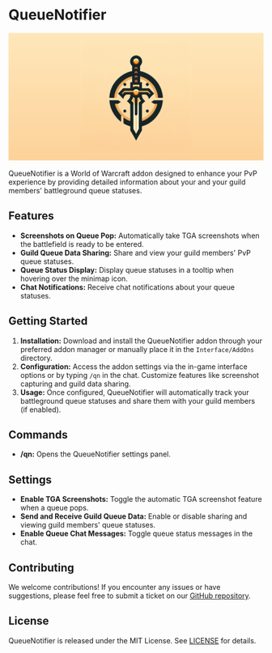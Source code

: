 # QueueNotifier

<p align="center">
  <img src="banner.png" alt="QueueNotifier Banner">
</p>

QueueNotifier is a World of Warcraft addon designed to enhance your PvP experience by providing detailed information about your and your guild members' battleground queue statuses.

## Features

- **Screenshots on Queue Pop:** Automatically take TGA screenshots when the battlefield is ready to be entered.
- **Guild Queue Data Sharing:** Share and view your guild members' PvP queue statuses.
- **Queue Status Display:** Display queue statuses in a tooltip when hovering over the minimap icon.
- **Chat Notifications:** Receive chat notifications about your queue statuses.

## Getting Started

1. **Installation:** Download and install the QueueNotifier addon through your preferred addon manager or manually place it in the `Interface/AddOns` directory.
2. **Configuration:** Access the addon settings via the in-game interface options or by typing `/qn` in the chat. Customize features like screenshot capturing and guild data sharing.
3. **Usage:** Once configured, QueueNotifier will automatically track your battleground queue statuses and share them with your guild members (if enabled).

## Commands

- **/qn:** Opens the QueueNotifier settings panel.

## Settings

- **Enable TGA Screenshots:** Toggle the automatic TGA screenshot feature when a queue pops.
- **Send and Receive Guild Queue Data:** Enable or disable sharing and viewing guild members' queue statuses.
- **Enable Queue Chat Messages:** Toggle queue status messages in the chat.

## Contributing

We welcome contributions! If you encounter any issues or have suggestions, please feel free to submit a ticket on our [GitHub repository](https://github.com/masterkain/queuenotifier).

## License

QueueNotifier is released under the MIT License. See [LICENSE](https://github.com/masterkain/queuenotifier/blob/main/LICENSE) for details.
